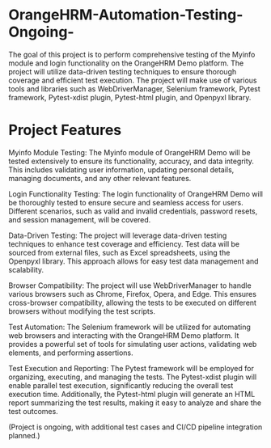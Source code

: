 # OrangeHRM-Automation-Testing-Ongoing-

The goal of this project is to perform comprehensive testing of the Myinfo module and login functionality on the OrangeHRM Demo platform. The project will utilize data-driven testing techniques to ensure thorough coverage and efficient test execution. The project will make use of various tools and libraries such as WebDriverManager, Selenium framework, Pytest framework, Pytest-xdist plugin, Pytest-html plugin, and Openpyxl library.

# Project Features

Myinfo Module Testing: The Myinfo module of OrangeHRM Demo will be tested extensively to ensure its functionality, accuracy, and data integrity. This includes validating user information, updating personal details, managing documents, and any other relevant features.

Login Functionality Testing: The login functionality of OrangeHRM Demo will be thoroughly tested to ensure secure and seamless access for users. Different scenarios, such as valid and invalid credentials, password resets, and session management, will be covered.

Data-Driven Testing: The project will leverage data-driven testing techniques to enhance test coverage and efficiency. Test data will be sourced from external files, such as Excel spreadsheets, using the Openpyxl library. This approach allows for easy test data management and scalability.

Browser Compatibility: The project will use WebDriverManager to handle various browsers such as Chrome, Firefox, Opera, and Edge. This ensures cross-browser compatibility, allowing the tests to be executed on different browsers without modifying the test scripts.

Test Automation: The Selenium framework will be utilized for automating web browsers and interacting with the OrangeHRM Demo platform. It provides a powerful set of tools for simulating user actions, validating web elements, and performing assertions.

Test Execution and Reporting: The Pytest framework will be employed for organizing, executing, and managing the tests. The Pytest-xdist plugin will enable parallel test execution, significantly reducing the overall test execution time. Additionally, the Pytest-html plugin will generate an HTML report summarizing the test results, making it easy to analyze and share the test outcomes.

(Project is ongoing, with additional test cases and CI/CD pipeline integration planned.)